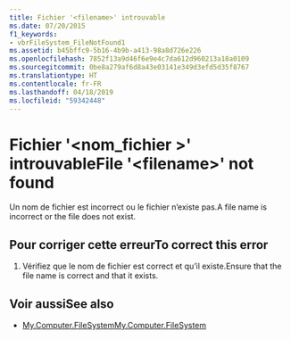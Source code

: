 ```yaml
---
title: Fichier '<filename>' introuvable
ms.date: 07/20/2015
f1_keywords:
- vbrFileSystem_FileNotFound1
ms.assetid: b45bffc9-5b16-4b9b-a413-98a8d726e226
ms.openlocfilehash: 7852f13a9d46f6e9e4c7da612d960213a18a0109
ms.sourcegitcommit: 0be8a279af6d8a43e03141e349d3efd5d35f8767
ms.translationtype: HT
ms.contentlocale: fr-FR
ms.lasthandoff: 04/18/2019
ms.locfileid: "59342448"
---
```

# <a name="file-filename-not-found"></a><span data-ttu-id="95646-102">Fichier '\<nom_fichier >' introuvable</span><span class="sxs-lookup"><span data-stu-id="95646-102">File '\<filename>' not found</span></span>
<span data-ttu-id="95646-103">Un nom de fichier est incorrect ou le fichier n’existe pas.</span><span class="sxs-lookup"><span data-stu-id="95646-103">A file name is incorrect or the file does not exist.</span></span>  
  
## <a name="to-correct-this-error"></a><span data-ttu-id="95646-104">Pour corriger cette erreur</span><span class="sxs-lookup"><span data-stu-id="95646-104">To correct this error</span></span>  
  
1. <span data-ttu-id="95646-105">Vérifiez que le nom de fichier est correct et qu’il existe.</span><span class="sxs-lookup"><span data-stu-id="95646-105">Ensure that the file name is correct and that it exists.</span></span>  
  
## <a name="see-also"></a><span data-ttu-id="95646-106">Voir aussi</span><span class="sxs-lookup"><span data-stu-id="95646-106">See also</span></span>

- [<span data-ttu-id="95646-107">My.Computer.FileSystem</span><span class="sxs-lookup"><span data-stu-id="95646-107">My.Computer.FileSystem</span></span>](xref:Microsoft.VisualBasic.FileIO.FileSystem)
